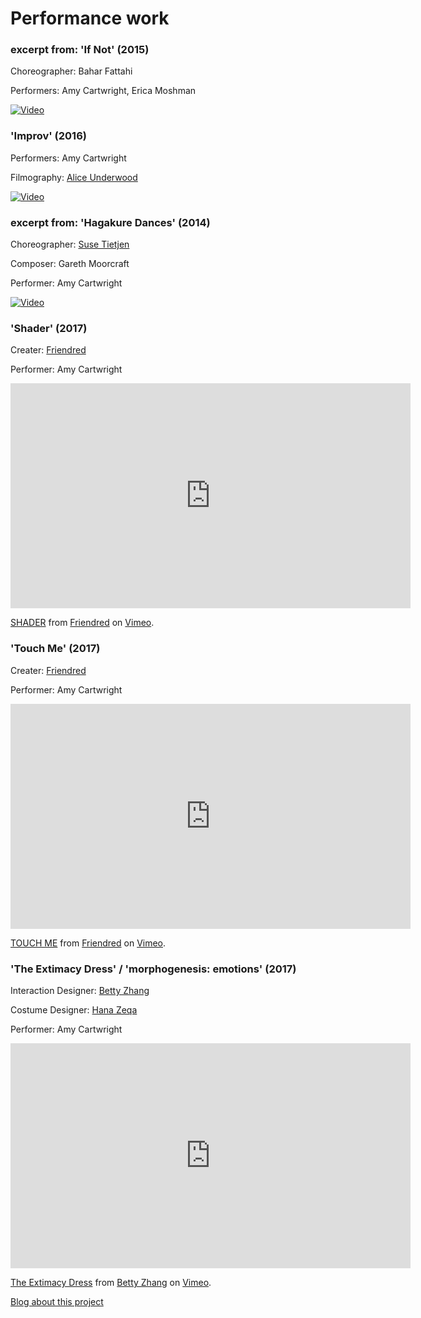 

# Performance work


### excerpt from: 'If Not' (2015)

Choreographer: Bahar Fattahi

Performers: Amy Cartwright, Erica Moshman

[![Video](http://img.youtube.com/vi/FgLCWZXyjII/0.jpg)](http://www.youtube.com/watch?v=https://youtu.be/FgLCWZXyjII)


### 'Improv' (2016)

Performers: Amy Cartwright

Filmography: [Alice Underwood](https://vimeo.com/aliceu)

[![Video](http://img.youtube.com/vi/0E7rfZqzSkA/0.jpg)](http://www.youtube.com/watch?v=0E7rfZqzSkA)


### excerpt from: 'Hagakure Dances' (2014)

Choreographer: [Suse Tietjen](https://susetietjen.wordpress.com/)

Composer: Gareth Moorcraft

Performer: Amy Cartwright

[![Video](http://img.youtube.com/vi/BKkLw4_q_vs/0.jpg)](http://www.youtube.com/watch?BKkLw4_q_vs)


### 'Shader' (2017)

Creater: [Friendred](http://friendred.me/)

Performer: Amy Cartwright

<iframe src="https://player.vimeo.com/video/213000785" width="640" height="360" frameborder="0" webkitallowfullscreen mozallowfullscreen allowfullscreen></iframe>
<p><a href="https://vimeo.com/213000785">SHADER</a> from <a href="https://vimeo.com/user41998022">Friendred</a> on <a href="https://vimeo.com">Vimeo</a>.</p>


### 'Touch Me' (2017)

Creater: [Friendred](http://friendred.me/)

Performer: Amy Cartwright

<iframe src="https://player.vimeo.com/video/210766985" width="640" height="360" frameborder="0" webkitallowfullscreen mozallowfullscreen allowfullscreen></iframe>
<p><a href="https://vimeo.com/210766985">TOUCH ME</a> from <a href="https://vimeo.com/user41998022">Friendred</a> on <a href="https://vimeo.com">Vimeo</a>.</p>


### 'The Extimacy Dress' / 'morphogenesis: emotions' (2017)

Interaction Designer: [Betty Zhang](https://www.bettyzhangart.com/)

Costume Designer: [Hana Zeqa](http://hanazeqa.com/)

Performer: Amy Cartwright

<iframe src="https://player.vimeo.com/video/243817462" width="640" height="360" frameborder="0" webkitallowfullscreen mozallowfullscreen allowfullscreen></iframe>
<p><a href="https://vimeo.com/243817462">The Extimacy Dress</a> from <a href="https://vimeo.com/user61368525">Betty Zhang</a> on <a href="https://vimeo.com">Vimeo</a>.</p>

[Blog about this project](https://medium.com/@Betzilla_/the-extimacy-dress-25bdb82d742b)

